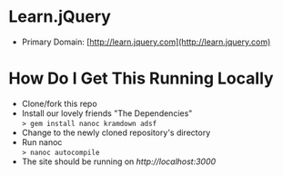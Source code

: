# Learn.jQuery

* Primary Domain: [http://learn.jquery.com](http://learn.jquery.com)

# How Do I Get This Running Locally

* Clone/fork this repo
* Install our lovely friends "The Dependencies"<br/>
`> gem install nanoc kramdown adsf`
* Change to the newly cloned repository's directory
* Run nanoc<br/>
`> nanoc autocompile`
* The site should be running on _http://localhost:3000_

